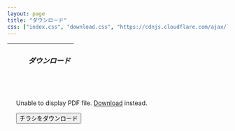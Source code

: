 ```yaml
---
layout: page
title: "ダウンロード"
css: ["index.css", "download.css", "https://cdnjs.cloudflare.com/ajax/libs/font-awesome/4.7.0/css/font-awesome.min.css"]
---
```


<table class="afzIcons" style="table-layout: fixed; background-image: url('{{site.baseurl}}/assets/img/top.png'); width: 100%; max-width: 640px; height: 80px;">
  <tr>
    <td><div style="margin-left: 40px"><h5><span class="afz-heading-colored">ダウンロード</span></h5></div></td>
  </tr>
</table>

<div style="padding-left: 20px; padding-right: 20px">

<br>

<object data="/assets/afz.pdf#navpanes=0" type="application/pdf" width="100%" height="500px">
  <p>Unable to display PDF file. <a href="https://drive.google.com/file/d/1PT9eS5mkG6AiULxku66JCMEyWpMgzTt2/view">Download</a> instead.</p>
</object>

<button class="btnic" type="submit" onclick="window.open('https://drive.google.com/file/d/1_dh4w8693WQ-HLaY0KsPxq_kVAVWYN7j/view?usp=sharing')"><i class="fa fa-download"></i> チラシをダウンロード</button>

</div>
